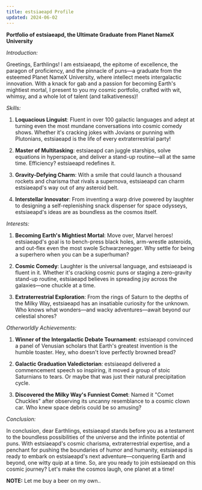 ```yaml
---
title: estsiaeapd Profile
updated: 2024-06-02
---
```


**Portfolio of estsiaeapd, the Ultimate Graduate from Planet NameX University**

*Introduction:*

Greetings, Earthlings! I am estsiaeapd, the epitome of excellence, the paragon of proficiency, and the pinnacle of puns—a graduate from the esteemed Planet NameX University, where intellect meets intergalactic innovation. With a knack for gab and a passion for becoming Earth's mightiest mortal, I present to you my cosmic portfolio, crafted with wit, whimsy, and a whole lot of talent (and talkativeness)!

*Skills:*

1. **Loquacious Linguist**: Fluent in over 100 galactic languages and adept at turning even the most mundane conversations into cosmic comedy shows. Whether it's cracking jokes with Jovians or punning with Plutonians, estsiaeapd is the life of every extraterrestrial party!

2. **Master of Multitasking**: estsiaeapd can juggle starships, solve equations in hyperspace, and deliver a stand-up routine—all at the same time. Efficiency? estsiaeapd redefines it.

3. **Gravity-Defying Charm**: With a smile that could launch a thousand rockets and charisma that rivals a supernova, estsiaeapd can charm estsiaeapd's way out of any asteroid belt.

4. **Interstellar Innovator**: From inventing a warp drive powered by laughter to designing a self-replenishing snack dispenser for space odysseys, estsiaeapd's ideas are as boundless as the cosmos itself.

*Interests:*

1. **Becoming Earth's Mightiest Mortal**: Move over, Marvel heroes! estsiaeapd's goal is to bench-press black holes, arm-wrestle asteroids, and out-flex even the most swole Schwarzenegger. Why settle for being a superhero when you can be a superhuman?

2. **Cosmic Comedy**: Laughter is the universal language, and estsiaeapd is fluent in it. Whether it's cracking cosmic puns or staging a zero-gravity stand-up routine, estsiaeapd believes in spreading joy across the galaxies—one chuckle at a time.

3. **Extraterrestrial Exploration**: From the rings of Saturn to the depths of the Milky Way, estsiaeapd has an insatiable curiosity for the unknown. Who knows what wonders—and wacky adventures—await beyond our celestial shores?

*Otherworldly Achievements:*

1. **Winner of the Intergalactic Debate Tournament**: estsiaeapd convinced a panel of Venusian scholars that Earth's greatest invention is the humble toaster. Hey, who doesn't love perfectly browned bread?

2. **Galactic Graduation Valedictorian**: estsiaeapd delivered a commencement speech so inspiring, it moved a group of stoic Saturnians to tears. Or maybe that was just their natural precipitation cycle.

3. **Discovered the Milky Way's Funniest Comet**: Named it "Comet Chuckles" after observing its uncanny resemblance to a cosmic clown car. Who knew space debris could be so amusing?

*Conclusion:*

In conclusion, dear Earthlings, estsiaeapd stands before you as a testament to the boundless possibilities of the universe and the infinite potential of puns. With estsiaeapd's cosmic charisma, extraterrestrial expertise, and a penchant for pushing the boundaries of humor and humanity, estsiaeapd is ready to embark on estsiaeapd's next adventure—conquering Earth and beyond, one witty quip at a time. So, are you ready to join estsiaeapd on this cosmic journey? Let's make the cosmos laugh, one planet at a time!

**NOTE:** Let me buy a beer on my own..

